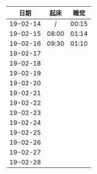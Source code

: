 日期|起床|睡觉
--|:--:|:--:
19-02-14|/|00:15|
19-02-15|08:00|01:14|
19-02-16|09:30|01:10|
19-02-17|||
19-02-18|||
19-02-19|||
19-02-20|||
19-02-21|||
19-02-22|||
19-02-23|||
19-02-24|||
19-02-25|||
19-02-26|||
19-02-27|||
19-02-28|||
